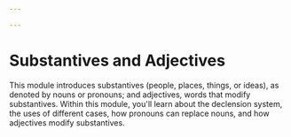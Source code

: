 ```yaml
---

---
```


# Substantives and Adjectives

This module introduces substantives (people, places, things, or ideas), as denoted by nouns or pronouns; and adjectives, words that modify substantives. Within this module, you'll learn about the declension system, the uses of different cases, how pronouns can replace nouns, and how adjectives modify substantives.
